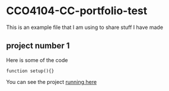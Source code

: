 # CCO4104-CC-portfolio-test

This is an example file that I am using to share stuff I have made

## project number 1
Here is some of the code
```
function setup(){}
```
You can see the project [running here](https://cranbim.github.io/CCO4104-CC-portfolio-test/oneShape/index.html)
